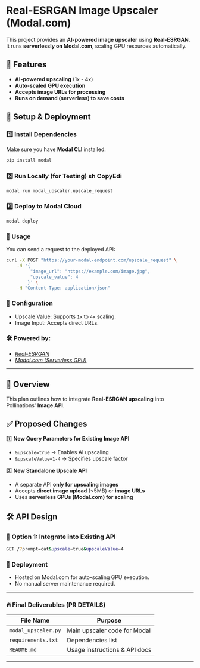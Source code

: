 # Real-ESRGAN Image Upscaler (Modal.com)

This project provides an **AI-powered image upscaler** using **Real-ESRGAN**.  
It runs **serverlessly on Modal.com**, scaling GPU resources automatically.

## 🚀 Features
- **AI-powered upscaling** (1x - 4x)
- **Auto-scaled GPU execution**
- **Accepts image URLs for processing**
- **Runs on demand (serverless) to save costs**

## 📌 Setup & Deployment

### 1️⃣ Install Dependencies
Make sure you have **Modal CLI** installed:
```sh
pip install modal
```
### 2️⃣ Run Locally (for Testing) sh CopyEdi
```sh
modal run modal_upscaler.upscale_request
```

### 3️⃣ Deploy to Modal Cloud
```sh
modal deploy
```

### 🎯 Usage
You can send a request to the deployed API:

```sh
curl -X POST "https://your-modal-endpoint.com/upscale_request" \
    -d '{
         "image_url": "https://example.com/image.jpg",
         "upscale_value": 4
        }' \
    -H "Content-Type: application/json"
```

### 🔧 Configuration
- Upscale Value: Supports `1x` to `4x` scaling.
- Image Input: Accepts direct URLs.

### 🛠️ Powered by:
- *[Real-ESRGAN](https://github.com/xinntao/Real-ESRGAN)*
- *[Modal.com (Serverless GPU)](https://modal.com/)*


---

## 🎯 Overview
This plan outlines how to integrate **Real-ESRGAN upscaling** into Pollinations' **Image API**.

## ✅ Proposed Changes

1️⃣ **New Query Parameters for Existing Image API**
   - `&upscale=true` → Enables AI upscaling  
   - `&upscaleValue=1-4` → Specifies upscale factor  

2️⃣ **New Standalone Upscale API**
   - A separate API **only for upscaling images**
   - Accepts **direct image upload** (<5MB) or **image URLs**
   - Uses **serverless GPUs (Modal.com) for scaling**

## 🛠️ API Design

### 🔹 **Option 1: Integrate into Existing API**
```sh
GET /?prompt=cat&upscale=true&upscaleValue=4
```

### 🚀 Deployment
- Hosted on Modal.com for auto-scaling GPU execution.
- No manual server maintenance required.


---

### 🔥 **Final Deliverables (PR DETAILS)**
| File Name         | Purpose |
|------------------|---------|
| `modal_upscaler.py` | Main upscaler code for Modal |
| `requirements.txt` | Dependencies list |
| `README.md` | Usage instructions & API docs |

---




